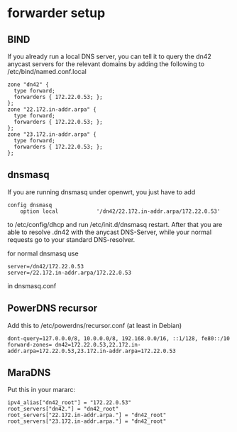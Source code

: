 # forwarder setup
## BIND

If you already run a local DNS server, you can tell it to query the dn42 anycast servers for the relevant domains
by adding the following to /etc/bind/named.conf.local 

```
zone "dn42" {
  type forward;
  forwarders { 172.22.0.53; };
};
zone "22.172.in-addr.arpa" {
  type forward;
  forwarders { 172.22.0.53; };
};
zone "23.172.in-addr.arpa" {
  type forward;
  forwarders { 172.22.0.53; };
};
```

## dnsmasq

If you are running dnsmasq under openwrt, you just have to add 

```
config dnsmasq
    option local            '/dn42/22.172.in-addr.arpa/172.22.0.53'
```

to /etc/config/dhcp and run /etc/init.d/dnsmasq restart. After that you are able to resolve .dn42 
with the anycast DNS-Server, while your normal requests go to your standard DNS-resolver.

for normal dnsmasq use

```
server=/dn42/172.22.0.53
server=/22.172.in-addr.arpa/172.22.0.53
```
in dnsmasq.conf

## PowerDNS recursor
Add this to /etc/powerdns/recursor.conf (at least in Debian)

```
dont-query=127.0.0.0/8, 10.0.0.0/8, 192.168.0.0/16, ::1/128, fe80::/10
forward-zones= dn42=172.22.0.53,22.172.in-addr.arpa=172.22.0.53,23.172.in-addr.arpa=172.22.0.53
```

## MaraDNS
Put this in your mararc:

```
ipv4_alias["dn42_root"] = "172.22.0.53"
root_servers["dn42."] = "dn42_root"
root_servers["22.172.in-addr.arpa."] = "dn42_root"
root_servers["23.172.in-addr.arpa."] = "dn42_root"
```